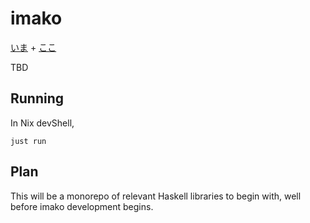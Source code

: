 # imako

[いま](https://en.wiktionary.org/wiki/%E3%81%84%E3%81%BE) + [ここ](https://en.wiktionary.org/wiki/%E3%81%93%E3%81%93)

TBD

## Running

In Nix devShell,

```
just run
```

## Plan

This will be a monorepo of relevant Haskell libraries to begin with, well before imako development begins.
